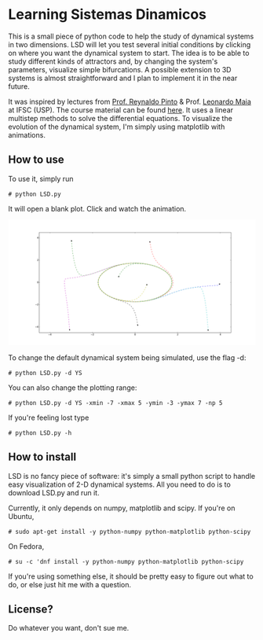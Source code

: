 Learning Sistemas Dinamicos
=====

This is a small piece of python code to help the study of dynamical
systems in two dimensions. LSD will let you test several initial
conditions by clicking on where you want the dynamical system to
start. The idea is to be able to study different kinds of attractors
and, by changing the system's parameters, visualize simple
bifurcations. A possible extension to 3D systems is almost
straightforward and I plan to implement it in the near future.

It was inspired by lectures from [Prof. Reynaldo
Pinto](http://neurobiofisica.ifsc.usp.br/) & Prof. [Leonardo
Maia](http://www.ifsc.usp.br/~lpmaia/) at IFSC (USP). The course
material can be found
[here](http://www.ifsc.usp.br/~reynaldo/curso_caos/). It uses a linear
multistep methods to solve the differential equations. To visualize
the evolution of the dynamical system, I'm simply using matplotlib
with animations.


How to use
---

To use it, simply run 
```
# python LSD.py
```
It will open a blank plot. Click and watch the animation.

![Example](https://raw.githubusercontent.com/thmosqueiro/LSD/master/example.png)

To change the default dynamical system being simulated, use the flag -d:
```
# python LSD.py -d YS
```
You can also change the plotting range:
```
# python LSD.py -d YS -xmin -7 -xmax 5 -ymin -3 -ymax 7 -np 5

```

If you're feeling lost type
```
# python LSD.py -h
```


How to install
---

LSD is no fancy piece of software: it's simply a small python script
to handle easy visualization of 2-D dynamical systems. All you need to
do is to download LSD.py and run it.

Currently, it only depends on numpy, matplotlib and scipy. If you're
on Ubuntu,
```
# sudo apt-get install -y python-numpy python-matplotlib python-scipy
```
On Fedora,
```
# su -c 'dnf install -y python-numpy python-matplotlib python-scipy
```
If you're using something else, it should be pretty easy to figure out
what to do, or else just hit me with a question.

License?
---

Do whatever you want, don't sue me.
